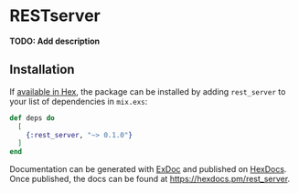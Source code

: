 # RESTserver

**TODO: Add description**

## Installation

If [available in Hex](https://hex.pm/docs/publish), the package can be installed
by adding `rest_server` to your list of dependencies in `mix.exs`:

```elixir
def deps do
  [
    {:rest_server, "~> 0.1.0"}
  ]
end
```

Documentation can be generated with [ExDoc](https://github.com/elixir-lang/ex_doc)
and published on [HexDocs](https://hexdocs.pm). Once published, the docs can
be found at <https://hexdocs.pm/rest_server>.

